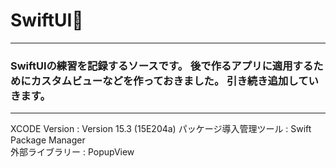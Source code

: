# SwiftUI🍎

---
### SwiftUIの練習を記録するソースです。 後で作るアプリに適用するためにカスタムビューなどを作っておきました。 引き続き追加していきます。

---
XCODE Version : Version 15.3 (15E204a)
パッケージ導入管理ツール : Swift Package Manager  
外部ライブラリー : PopupView
